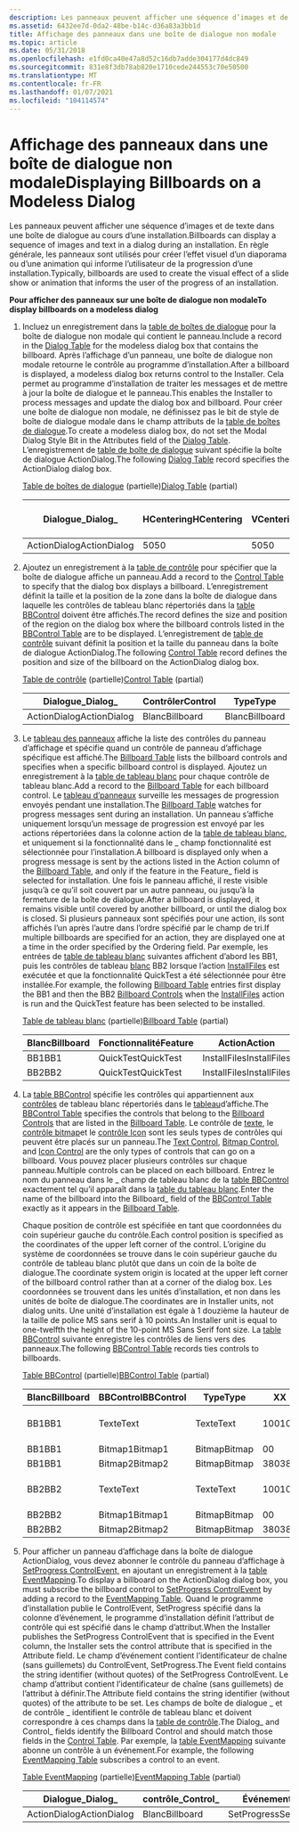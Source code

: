 ```yaml
---
description: Les panneaux peuvent afficher une séquence d’images et de texte dans une boîte de dialogue au cours d’une installation. En règle générale, les panneaux sont utilisés pour créer l’effet visuel d’un diaporama ou d’une animation qui informe l’utilisateur de la progression d’une installation.
ms.assetid: 6432ee7d-0da2-48be-b14c-d36a83a3bb1d
title: Affichage des panneaux dans une boîte de dialogue non modale
ms.topic: article
ms.date: 05/31/2018
ms.openlocfilehash: e1fd0ca40e47a8d52c16db7adde304177d4dc849
ms.sourcegitcommit: 831e8f3db78ab820e1710cede244553c70e50500
ms.translationtype: MT
ms.contentlocale: fr-FR
ms.lasthandoff: 01/07/2021
ms.locfileid: "104114574"
---
```

# <a name="displaying-billboards-on-a-modeless-dialog"></a><span data-ttu-id="89da3-104">Affichage des panneaux dans une boîte de dialogue non modale</span><span class="sxs-lookup"><span data-stu-id="89da3-104">Displaying Billboards on a Modeless Dialog</span></span>

<span data-ttu-id="89da3-105">Les panneaux peuvent afficher une séquence d’images et de texte dans une boîte de dialogue au cours d’une installation.</span><span class="sxs-lookup"><span data-stu-id="89da3-105">Billboards can display a sequence of images and text in a dialog during an installation.</span></span> <span data-ttu-id="89da3-106">En règle générale, les panneaux sont utilisés pour créer l’effet visuel d’un diaporama ou d’une animation qui informe l’utilisateur de la progression d’une installation.</span><span class="sxs-lookup"><span data-stu-id="89da3-106">Typically, billboards are used to create the visual effect of a slide show or animation that informs the user of the progress of an installation.</span></span>

<span data-ttu-id="89da3-107">**Pour afficher des panneaux sur une boîte de dialogue non modale**</span><span class="sxs-lookup"><span data-stu-id="89da3-107">**To display billboards on a modeless dialog**</span></span>

1.  <span data-ttu-id="89da3-108">Incluez un enregistrement dans la [table de boîtes de dialogue](dialog-table.md) pour la boîte de dialogue non modale qui contient le panneau.</span><span class="sxs-lookup"><span data-stu-id="89da3-108">Include a record in the [Dialog Table](dialog-table.md) for the modeless dialog box that contains the billboard.</span></span> <span data-ttu-id="89da3-109">Après l’affichage d’un panneau, une boîte de dialogue non modale retourne le contrôle au programme d’installation.</span><span class="sxs-lookup"><span data-stu-id="89da3-109">After a billboard is displayed, a modeless dialog box returns control to the Installer.</span></span> <span data-ttu-id="89da3-110">Cela permet au programme d’installation de traiter les messages et de mettre à jour la boîte de dialogue et le panneau.</span><span class="sxs-lookup"><span data-stu-id="89da3-110">This enables the Installer to process messages and update the dialog box and billboard.</span></span> <span data-ttu-id="89da3-111">Pour créer une boîte de dialogue non modale, ne définissez pas le bit de style de boîte de dialogue modale dans le champ attributs de la [table de boîtes de dialogue](dialog-table.md).</span><span class="sxs-lookup"><span data-stu-id="89da3-111">To create a modeless dialog box, do not set the Modal Dialog Style Bit in the Attributes field of the [Dialog Table](dialog-table.md).</span></span> <span data-ttu-id="89da3-112">L’enregistrement de [table de boîte de dialogue](dialog-table.md) suivant spécifie la boîte de dialogue ActionDialog.</span><span class="sxs-lookup"><span data-stu-id="89da3-112">The following [Dialog Table](dialog-table.md) record specifies the ActionDialog dialog box.</span></span>

    <span data-ttu-id="89da3-113">[Table de boîtes de dialogue](dialog-table.md) (partielle)</span><span class="sxs-lookup"><span data-stu-id="89da3-113">[Dialog Table](dialog-table.md) (partial)</span></span>

    | <span data-ttu-id="89da3-114">Dialogue\_</span><span class="sxs-lookup"><span data-stu-id="89da3-114">Dialog\_</span></span>     | <span data-ttu-id="89da3-115">HCentering</span><span class="sxs-lookup"><span data-stu-id="89da3-115">HCentering</span></span> | <span data-ttu-id="89da3-116">VCentering</span><span class="sxs-lookup"><span data-stu-id="89da3-116">VCentering</span></span> | <span data-ttu-id="89da3-117">Largeur</span><span class="sxs-lookup"><span data-stu-id="89da3-117">Width</span></span> | <span data-ttu-id="89da3-118">Hauteur</span><span class="sxs-lookup"><span data-stu-id="89da3-118">Height</span></span> | <span data-ttu-id="89da3-119">Attributs</span><span class="sxs-lookup"><span data-stu-id="89da3-119">Attributes</span></span> | <span data-ttu-id="89da3-120">Intitulé</span><span class="sxs-lookup"><span data-stu-id="89da3-120">Title</span></span>  | <span data-ttu-id="89da3-121">\_Premier contrôle</span><span class="sxs-lookup"><span data-stu-id="89da3-121">Control\_First</span></span> | <span data-ttu-id="89da3-122">\_Valeur par défaut du contrôle</span><span class="sxs-lookup"><span data-stu-id="89da3-122">Control\_Default</span></span> | <span data-ttu-id="89da3-123">Annuler le contrôle \_</span><span class="sxs-lookup"><span data-stu-id="89da3-123">Control\_Cancel</span></span> |
    |--------------|------------|------------|-------|--------|------------|--------|----------------|------------------|-----------------|
    | <span data-ttu-id="89da3-124">ActionDialog</span><span class="sxs-lookup"><span data-stu-id="89da3-124">ActionDialog</span></span> | <span data-ttu-id="89da3-125">50</span><span class="sxs-lookup"><span data-stu-id="89da3-125">50</span></span>         | <span data-ttu-id="89da3-126">50</span><span class="sxs-lookup"><span data-stu-id="89da3-126">50</span></span>         | <span data-ttu-id="89da3-127">480</span><span class="sxs-lookup"><span data-stu-id="89da3-127">480</span></span>   | <span data-ttu-id="89da3-128">240</span><span class="sxs-lookup"><span data-stu-id="89da3-128">240</span></span>    | <span data-ttu-id="89da3-129">5</span><span class="sxs-lookup"><span data-stu-id="89da3-129">5</span></span>          | <span data-ttu-id="89da3-130">Action</span><span class="sxs-lookup"><span data-stu-id="89da3-130">Action</span></span> | <span data-ttu-id="89da3-131">Annuler</span><span class="sxs-lookup"><span data-stu-id="89da3-131">Cancel</span></span>         | <span data-ttu-id="89da3-132">Annuler</span><span class="sxs-lookup"><span data-stu-id="89da3-132">Cancel</span></span>           | <span data-ttu-id="89da3-133">Annuler</span><span class="sxs-lookup"><span data-stu-id="89da3-133">Cancel</span></span>          |

    

     

2.  <span data-ttu-id="89da3-134">Ajoutez un enregistrement à la [table de contrôle](control-table.md) pour spécifier que la boîte de dialogue affiche un panneau.</span><span class="sxs-lookup"><span data-stu-id="89da3-134">Add a record to the [Control Table](control-table.md) to specify that the dialog box displays a billboard.</span></span> <span data-ttu-id="89da3-135">L’enregistrement définit la taille et la position de la zone dans la boîte de dialogue dans laquelle les contrôles de tableau blanc répertoriés dans la [table BBControl](bbcontrol-table.md) doivent être affichés.</span><span class="sxs-lookup"><span data-stu-id="89da3-135">The record defines the size and position of the region on the dialog box where the billboard controls listed in the [BBControl Table](bbcontrol-table.md) are to be displayed.</span></span> <span data-ttu-id="89da3-136">L’enregistrement de [table de contrôle](control-table.md) suivant définit la position et la taille du panneau dans la boîte de dialogue ActionDialog.</span><span class="sxs-lookup"><span data-stu-id="89da3-136">The following [Control Table](control-table.md) record defines the position and size of the billboard on the ActionDialog dialog box.</span></span>

    <span data-ttu-id="89da3-137">[Table de contrôle](control-table.md) (partielle)</span><span class="sxs-lookup"><span data-stu-id="89da3-137">[Control Table](control-table.md) (partial)</span></span>

    | <span data-ttu-id="89da3-138">Dialogue\_</span><span class="sxs-lookup"><span data-stu-id="89da3-138">Dialog\_</span></span>     | <span data-ttu-id="89da3-139">Contrôler</span><span class="sxs-lookup"><span data-stu-id="89da3-139">Control</span></span>   | <span data-ttu-id="89da3-140">Type</span><span class="sxs-lookup"><span data-stu-id="89da3-140">Type</span></span>      | <span data-ttu-id="89da3-141">X</span><span class="sxs-lookup"><span data-stu-id="89da3-141">X</span></span>   | <span data-ttu-id="89da3-142">O</span><span class="sxs-lookup"><span data-stu-id="89da3-142">Y</span></span>   | <span data-ttu-id="89da3-143">Largeur</span><span class="sxs-lookup"><span data-stu-id="89da3-143">Width</span></span> | <span data-ttu-id="89da3-144">Hauteur</span><span class="sxs-lookup"><span data-stu-id="89da3-144">Height</span></span> | <span data-ttu-id="89da3-145">Attributs</span><span class="sxs-lookup"><span data-stu-id="89da3-145">Attributes</span></span> |
    |--------------|-----------|-----------|-----|-----|-------|--------|------------|
    | <span data-ttu-id="89da3-146">ActionDialog</span><span class="sxs-lookup"><span data-stu-id="89da3-146">ActionDialog</span></span> | <span data-ttu-id="89da3-147">Blanc</span><span class="sxs-lookup"><span data-stu-id="89da3-147">Billboard</span></span> | <span data-ttu-id="89da3-148">Blanc</span><span class="sxs-lookup"><span data-stu-id="89da3-148">Billboard</span></span> | <span data-ttu-id="89da3-149">0</span><span class="sxs-lookup"><span data-stu-id="89da3-149">0</span></span>   | <span data-ttu-id="89da3-150">110</span><span class="sxs-lookup"><span data-stu-id="89da3-150">110</span></span> | <span data-ttu-id="89da3-151">480</span><span class="sxs-lookup"><span data-stu-id="89da3-151">480</span></span>   | <span data-ttu-id="89da3-152">130</span><span class="sxs-lookup"><span data-stu-id="89da3-152">130</span></span>    | <span data-ttu-id="89da3-153">1</span><span class="sxs-lookup"><span data-stu-id="89da3-153">1</span></span>          |

    

     

3.  <span data-ttu-id="89da3-154">Le [tableau des panneaux](billboard-table.md) affiche la liste des contrôles du panneau d’affichage et spécifie quand un contrôle de panneau d’affichage spécifique est affiché.</span><span class="sxs-lookup"><span data-stu-id="89da3-154">The [Billboard Table](billboard-table.md) lists the billboard controls and specifies when a specific billboard control is displayed.</span></span> <span data-ttu-id="89da3-155">Ajoutez un enregistrement à la [table de tableau blanc](billboard-table.md) pour chaque contrôle de tableau blanc.</span><span class="sxs-lookup"><span data-stu-id="89da3-155">Add a record to the [Billboard Table](billboard-table.md) for each billboard control.</span></span> <span data-ttu-id="89da3-156">Le [tableau d’panneaux](billboard-table.md) surveille les messages de progression envoyés pendant une installation.</span><span class="sxs-lookup"><span data-stu-id="89da3-156">The [Billboard Table](billboard-table.md) watches for progress messages sent during an installation.</span></span> <span data-ttu-id="89da3-157">Un panneau s’affiche uniquement lorsqu’un message de progression est envoyé par les actions répertoriées dans la colonne action de la [table de tableau blanc](billboard-table.md), et uniquement si la fonctionnalité dans le \_ champ fonctionnalité est sélectionnée pour l’installation.</span><span class="sxs-lookup"><span data-stu-id="89da3-157">A billboard is displayed only when a progress message is sent by the actions listed in the Action column of the [Billboard Table](billboard-table.md), and only if the feature in the Feature\_ field is selected for installation.</span></span> <span data-ttu-id="89da3-158">Une fois le panneau affiché, il reste visible jusqu’à ce qu’il soit couvert par un autre panneau, ou jusqu’à la fermeture de la boîte de dialogue.</span><span class="sxs-lookup"><span data-stu-id="89da3-158">After a billboard is displayed, it remains visible until covered by another billboard, or until the dialog box is closed.</span></span> <span data-ttu-id="89da3-159">Si plusieurs panneaux sont spécifiés pour une action, ils sont affichés l’un après l’autre dans l’ordre spécifié par le champ de tri.</span><span class="sxs-lookup"><span data-stu-id="89da3-159">If multiple billboards are specified for an action, they are displayed one at a time in the order specified by the Ordering field.</span></span> <span data-ttu-id="89da3-160">Par exemple, les entrées de [table de tableau blanc](billboard-table.md) suivantes affichent d’abord les BB1, puis les contrôles de tableau [blanc](billboard-control.md) BB2 lorsque l’action [InstallFiles](installfiles-action.md) est exécutée et que la fonctionnalité QuickTest a été sélectionnée pour être installée.</span><span class="sxs-lookup"><span data-stu-id="89da3-160">For example, the following [Billboard Table](billboard-table.md) entries first display the BB1 and then the BB2 [Billboard Controls](billboard-control.md) when the [InstallFiles](installfiles-action.md) action is run and the QuickTest feature has been selected to be installed.</span></span>

    <span data-ttu-id="89da3-161">[Table de tableau blanc](billboard-table.md) (partielle)</span><span class="sxs-lookup"><span data-stu-id="89da3-161">[Billboard Table](billboard-table.md) (partial)</span></span>

    | <span data-ttu-id="89da3-162">Blanc</span><span class="sxs-lookup"><span data-stu-id="89da3-162">Billboard</span></span> | <span data-ttu-id="89da3-163">Fonctionnalité</span><span class="sxs-lookup"><span data-stu-id="89da3-163">Feature</span></span>   | <span data-ttu-id="89da3-164">Action</span><span class="sxs-lookup"><span data-stu-id="89da3-164">Action</span></span>       | <span data-ttu-id="89da3-165">Classement</span><span class="sxs-lookup"><span data-stu-id="89da3-165">Ordering</span></span> |
    |-----------|-----------|--------------|----------|
    | <span data-ttu-id="89da3-166">BB1</span><span class="sxs-lookup"><span data-stu-id="89da3-166">BB1</span></span>       | <span data-ttu-id="89da3-167">QuickTest</span><span class="sxs-lookup"><span data-stu-id="89da3-167">QuickTest</span></span> | <span data-ttu-id="89da3-168">InstallFiles</span><span class="sxs-lookup"><span data-stu-id="89da3-168">InstallFiles</span></span> | <span data-ttu-id="89da3-169">1</span><span class="sxs-lookup"><span data-stu-id="89da3-169">1</span></span>        |
    | <span data-ttu-id="89da3-170">BB2</span><span class="sxs-lookup"><span data-stu-id="89da3-170">BB2</span></span>       | <span data-ttu-id="89da3-171">QuickTest</span><span class="sxs-lookup"><span data-stu-id="89da3-171">QuickTest</span></span> | <span data-ttu-id="89da3-172">InstallFiles</span><span class="sxs-lookup"><span data-stu-id="89da3-172">InstallFiles</span></span> | <span data-ttu-id="89da3-173">2</span><span class="sxs-lookup"><span data-stu-id="89da3-173">2</span></span>        |

    

     

4.  <span data-ttu-id="89da3-174">La [table BBControl](bbcontrol-table.md) spécifie les contrôles qui appartiennent aux [contrôles](billboard-control.md) de tableau blanc répertoriés dans le [tableau](billboard-table.md)d’affiche.</span><span class="sxs-lookup"><span data-stu-id="89da3-174">The [BBControl Table](bbcontrol-table.md) specifies the controls that belong to the [Billboard Controls](billboard-control.md) that are listed in the [Billboard Table](billboard-table.md).</span></span> <span data-ttu-id="89da3-175">Le contrôle de [texte](text-control.md), le [contrôle bitmap](bitmap-control.md)et le [contrôle Icon](icon-control.md) sont les seuls types de contrôles qui peuvent être placés sur un panneau.</span><span class="sxs-lookup"><span data-stu-id="89da3-175">The [Text Control](text-control.md), [Bitmap Control](bitmap-control.md), and [Icon Control](icon-control.md) are the only types of controls that can go on a billboard.</span></span> <span data-ttu-id="89da3-176">Vous pouvez placer plusieurs contrôles sur chaque panneau.</span><span class="sxs-lookup"><span data-stu-id="89da3-176">Multiple controls can be placed on each billboard.</span></span> <span data-ttu-id="89da3-177">Entrez le nom du panneau dans le \_ champ de tableau blanc de la [table BBControl](bbcontrol-table.md) exactement tel qu’il apparaît dans la [table du tableau blanc](billboard-table.md).</span><span class="sxs-lookup"><span data-stu-id="89da3-177">Enter the name of the billboard into the Billboard\_ field of the [BBControl Table](bbcontrol-table.md) exactly as it appears in the [Billboard Table](billboard-table.md).</span></span>

    <span data-ttu-id="89da3-178">Chaque position de contrôle est spécifiée en tant que coordonnées du coin supérieur gauche du contrôle.</span><span class="sxs-lookup"><span data-stu-id="89da3-178">Each control position is specified as the coordinates of the upper left corner of the control.</span></span> <span data-ttu-id="89da3-179">L’origine du système de coordonnées se trouve dans le coin supérieur gauche du contrôle de tableau blanc plutôt que dans un coin de la boîte de dialogue.</span><span class="sxs-lookup"><span data-stu-id="89da3-179">The coordinate system origin is located at the upper left corner of the billboard control rather than at a corner of the dialog box.</span></span> <span data-ttu-id="89da3-180">Les coordonnées se trouvent dans les unités d’installation, et non dans les unités de boîte de dialogue.</span><span class="sxs-lookup"><span data-stu-id="89da3-180">The coordinates are in Installer units, not dialog units.</span></span> <span data-ttu-id="89da3-181">Une unité d’installation est égale à 1 douzième la hauteur de la taille de police MS sans serif à 10 points.</span><span class="sxs-lookup"><span data-stu-id="89da3-181">An Installer unit is equal to one-twelfth the height of the 10-point MS Sans Serif font size.</span></span> <span data-ttu-id="89da3-182">La [table BBControl](bbcontrol-table.md) suivante enregistre les contrôles de liens vers des panneaux.</span><span class="sxs-lookup"><span data-stu-id="89da3-182">The following [BBControl Table](bbcontrol-table.md) records ties controls to billboards.</span></span>

    <span data-ttu-id="89da3-183">[Table BBControl](bbcontrol-table.md) (partielle)</span><span class="sxs-lookup"><span data-stu-id="89da3-183">[BBControl Table](bbcontrol-table.md) (partial)</span></span>

    | <span data-ttu-id="89da3-184">Blanc</span><span class="sxs-lookup"><span data-stu-id="89da3-184">Billboard</span></span> | <span data-ttu-id="89da3-185">BBControl</span><span class="sxs-lookup"><span data-stu-id="89da3-185">BBControl</span></span> | <span data-ttu-id="89da3-186">Type</span><span class="sxs-lookup"><span data-stu-id="89da3-186">Type</span></span>   | <span data-ttu-id="89da3-187">X</span><span class="sxs-lookup"><span data-stu-id="89da3-187">X</span></span>   | <span data-ttu-id="89da3-188">O</span><span class="sxs-lookup"><span data-stu-id="89da3-188">Y</span></span>   | <span data-ttu-id="89da3-189">Largeur</span><span class="sxs-lookup"><span data-stu-id="89da3-189">Width</span></span> | <span data-ttu-id="89da3-190">Hauteur</span><span class="sxs-lookup"><span data-stu-id="89da3-190">Height</span></span> | <span data-ttu-id="89da3-191">Attributs</span><span class="sxs-lookup"><span data-stu-id="89da3-191">Attributes</span></span> | <span data-ttu-id="89da3-192">Texte</span><span class="sxs-lookup"><span data-stu-id="89da3-192">Text</span></span>             |
    |-----------|-----------|--------|-----|-----|-------|--------|------------|------------------|
    | <span data-ttu-id="89da3-193">BB1</span><span class="sxs-lookup"><span data-stu-id="89da3-193">BB1</span></span>       | <span data-ttu-id="89da3-194">Texte</span><span class="sxs-lookup"><span data-stu-id="89da3-194">Text</span></span>      | <span data-ttu-id="89da3-195">Texte</span><span class="sxs-lookup"><span data-stu-id="89da3-195">Text</span></span>   | <span data-ttu-id="89da3-196">100</span><span class="sxs-lookup"><span data-stu-id="89da3-196">100</span></span> | <span data-ttu-id="89da3-197">30</span><span class="sxs-lookup"><span data-stu-id="89da3-197">30</span></span>  | <span data-ttu-id="89da3-198">280</span><span class="sxs-lookup"><span data-stu-id="89da3-198">280</span></span>   | <span data-ttu-id="89da3-199">280</span><span class="sxs-lookup"><span data-stu-id="89da3-199">280</span></span>    | <span data-ttu-id="89da3-200">3</span><span class="sxs-lookup"><span data-stu-id="89da3-200">3</span></span>          | <span data-ttu-id="89da3-201">Premier tableau blanc</span><span class="sxs-lookup"><span data-stu-id="89da3-201">First Billboard</span></span>  |
    | <span data-ttu-id="89da3-202">BB1</span><span class="sxs-lookup"><span data-stu-id="89da3-202">BB1</span></span>       | <span data-ttu-id="89da3-203">Bitmap1</span><span class="sxs-lookup"><span data-stu-id="89da3-203">Bitmap1</span></span>   | <span data-ttu-id="89da3-204">Bitmap</span><span class="sxs-lookup"><span data-stu-id="89da3-204">Bitmap</span></span> | <span data-ttu-id="89da3-205">0</span><span class="sxs-lookup"><span data-stu-id="89da3-205">0</span></span>   | <span data-ttu-id="89da3-206">0</span><span class="sxs-lookup"><span data-stu-id="89da3-206">0</span></span>   | <span data-ttu-id="89da3-207">100</span><span class="sxs-lookup"><span data-stu-id="89da3-207">100</span></span>   | <span data-ttu-id="89da3-208">100</span><span class="sxs-lookup"><span data-stu-id="89da3-208">100</span></span>    | <span data-ttu-id="89da3-209">3</span><span class="sxs-lookup"><span data-stu-id="89da3-209">3</span></span>          | <span data-ttu-id="89da3-210">Logiciel</span><span class="sxs-lookup"><span data-stu-id="89da3-210">Software</span></span>         |
    | <span data-ttu-id="89da3-211">BB1</span><span class="sxs-lookup"><span data-stu-id="89da3-211">BB1</span></span>       | <span data-ttu-id="89da3-212">Bitmap2</span><span class="sxs-lookup"><span data-stu-id="89da3-212">Bitmap2</span></span>   | <span data-ttu-id="89da3-213">Bitmap</span><span class="sxs-lookup"><span data-stu-id="89da3-213">Bitmap</span></span> | <span data-ttu-id="89da3-214">380</span><span class="sxs-lookup"><span data-stu-id="89da3-214">380</span></span> | <span data-ttu-id="89da3-215">0</span><span class="sxs-lookup"><span data-stu-id="89da3-215">0</span></span>   | <span data-ttu-id="89da3-216">100</span><span class="sxs-lookup"><span data-stu-id="89da3-216">100</span></span>   | <span data-ttu-id="89da3-217">100</span><span class="sxs-lookup"><span data-stu-id="89da3-217">100</span></span>    | <span data-ttu-id="89da3-218">3</span><span class="sxs-lookup"><span data-stu-id="89da3-218">3</span></span>          | <span data-ttu-id="89da3-219">Musique</span><span class="sxs-lookup"><span data-stu-id="89da3-219">Music</span></span>            |
    | <span data-ttu-id="89da3-220">BB2</span><span class="sxs-lookup"><span data-stu-id="89da3-220">BB2</span></span>       | <span data-ttu-id="89da3-221">Texte</span><span class="sxs-lookup"><span data-stu-id="89da3-221">Text</span></span>      | <span data-ttu-id="89da3-222">Texte</span><span class="sxs-lookup"><span data-stu-id="89da3-222">Text</span></span>   | <span data-ttu-id="89da3-223">100</span><span class="sxs-lookup"><span data-stu-id="89da3-223">100</span></span> | <span data-ttu-id="89da3-224">30</span><span class="sxs-lookup"><span data-stu-id="89da3-224">30</span></span>  | <span data-ttu-id="89da3-225">280</span><span class="sxs-lookup"><span data-stu-id="89da3-225">280</span></span>   | <span data-ttu-id="89da3-226">20</span><span class="sxs-lookup"><span data-stu-id="89da3-226">20</span></span>     | <span data-ttu-id="89da3-227">3</span><span class="sxs-lookup"><span data-stu-id="89da3-227">3</span></span>          | <span data-ttu-id="89da3-228">Deuxième panneau</span><span class="sxs-lookup"><span data-stu-id="89da3-228">Second Billboard</span></span> |
    | <span data-ttu-id="89da3-229">BB2</span><span class="sxs-lookup"><span data-stu-id="89da3-229">BB2</span></span>       | <span data-ttu-id="89da3-230">Bitmap1</span><span class="sxs-lookup"><span data-stu-id="89da3-230">Bitmap1</span></span>   | <span data-ttu-id="89da3-231">Bitmap</span><span class="sxs-lookup"><span data-stu-id="89da3-231">Bitmap</span></span> | <span data-ttu-id="89da3-232">0</span><span class="sxs-lookup"><span data-stu-id="89da3-232">0</span></span>   | <span data-ttu-id="89da3-233">0</span><span class="sxs-lookup"><span data-stu-id="89da3-233">0</span></span>   | <span data-ttu-id="89da3-234">100</span><span class="sxs-lookup"><span data-stu-id="89da3-234">100</span></span>   | <span data-ttu-id="89da3-235">100</span><span class="sxs-lookup"><span data-stu-id="89da3-235">100</span></span>    | <span data-ttu-id="89da3-236">3</span><span class="sxs-lookup"><span data-stu-id="89da3-236">3</span></span>          | <span data-ttu-id="89da3-237">Musique</span><span class="sxs-lookup"><span data-stu-id="89da3-237">Music</span></span>            |
    | <span data-ttu-id="89da3-238">BB2</span><span class="sxs-lookup"><span data-stu-id="89da3-238">BB2</span></span>       | <span data-ttu-id="89da3-239">Bitmap2</span><span class="sxs-lookup"><span data-stu-id="89da3-239">Bitmap2</span></span>   | <span data-ttu-id="89da3-240">Bitmap</span><span class="sxs-lookup"><span data-stu-id="89da3-240">Bitmap</span></span> | <span data-ttu-id="89da3-241">380</span><span class="sxs-lookup"><span data-stu-id="89da3-241">380</span></span> | <span data-ttu-id="89da3-242">0</span><span class="sxs-lookup"><span data-stu-id="89da3-242">0</span></span>   | <span data-ttu-id="89da3-243">100</span><span class="sxs-lookup"><span data-stu-id="89da3-243">100</span></span>   | <span data-ttu-id="89da3-244">100</span><span class="sxs-lookup"><span data-stu-id="89da3-244">100</span></span>    | <span data-ttu-id="89da3-245">3</span><span class="sxs-lookup"><span data-stu-id="89da3-245">3</span></span>          | <span data-ttu-id="89da3-246">Logiciel</span><span class="sxs-lookup"><span data-stu-id="89da3-246">Software</span></span>         |

    

     

5.  <span data-ttu-id="89da3-247">Pour afficher un panneau d’affichage dans la boîte de dialogue ActionDialog, vous devez abonner le contrôle du panneau d’affichage à [SetProgress ControlEvent,](setprogress-controlevent.md) en ajoutant un enregistrement à la [table EventMapping](eventmapping-table.md).</span><span class="sxs-lookup"><span data-stu-id="89da3-247">To display a billboard on the ActionDialog dialog box, you must subscribe the billboard control to [SetProgress ControlEvent](setprogress-controlevent.md) by adding a record to the [EventMapping Table](eventmapping-table.md).</span></span> <span data-ttu-id="89da3-248">Quand le programme d’installation publie le ControlEvent, SetProgress spécifié dans la colonne d’événement, le programme d’installation définit l’attribut de contrôle qui est spécifié dans le champ d’attribut.</span><span class="sxs-lookup"><span data-stu-id="89da3-248">When the Installer publishes the SetProgress ControlEvent that is specified in the Event column, the Installer sets the control attribute that is specified in the Attribute field.</span></span> <span data-ttu-id="89da3-249">Le champ d’événement contient l’identificateur de chaîne (sans guillemets) du ControlEvent, SetProgress.</span><span class="sxs-lookup"><span data-stu-id="89da3-249">The Event field contains the string identifier (without quotes) of the SetProgress ControlEvent.</span></span> <span data-ttu-id="89da3-250">Le champ d’attribut contient l’identificateur de chaîne (sans guillemets) de l’attribut à définir.</span><span class="sxs-lookup"><span data-stu-id="89da3-250">The Attribute field contains the string identifier (without quotes) of the attribute to be set.</span></span> <span data-ttu-id="89da3-251">Les champs de boîte de dialogue \_ et de contrôle \_ identifient le contrôle de tableau blanc et doivent correspondre à ces champs dans la [table de contrôle](control-table.md).</span><span class="sxs-lookup"><span data-stu-id="89da3-251">The Dialog\_ and Control\_ fields identify the Billboard Control and should match those fields in the [Control Table](control-table.md).</span></span> <span data-ttu-id="89da3-252">Par exemple, la [table EventMapping](eventmapping-table.md) suivante abonne un contrôle à un événement.</span><span class="sxs-lookup"><span data-stu-id="89da3-252">For example, the following [EventMapping Table](eventmapping-table.md) subscribes a control to an event.</span></span>

    <span data-ttu-id="89da3-253">[Table EventMapping](eventmapping-table.md) (partielle)</span><span class="sxs-lookup"><span data-stu-id="89da3-253">[EventMapping Table](eventmapping-table.md) (partial)</span></span>

    | <span data-ttu-id="89da3-254">Dialogue\_</span><span class="sxs-lookup"><span data-stu-id="89da3-254">Dialog\_</span></span>     | <span data-ttu-id="89da3-255">contrôle\_</span><span class="sxs-lookup"><span data-stu-id="89da3-255">Control\_</span></span> | <span data-ttu-id="89da3-256">Événement</span><span class="sxs-lookup"><span data-stu-id="89da3-256">Event</span></span>       | <span data-ttu-id="89da3-257">Attribut</span><span class="sxs-lookup"><span data-stu-id="89da3-257">Attribute</span></span> |
    |--------------|-----------|-------------|-----------|
    | <span data-ttu-id="89da3-258">ActionDialog</span><span class="sxs-lookup"><span data-stu-id="89da3-258">ActionDialog</span></span> | <span data-ttu-id="89da3-259">Blanc</span><span class="sxs-lookup"><span data-stu-id="89da3-259">Billboard</span></span> | <span data-ttu-id="89da3-260">SetProgress</span><span class="sxs-lookup"><span data-stu-id="89da3-260">SetProgress</span></span> | <span data-ttu-id="89da3-261">Progress</span><span class="sxs-lookup"><span data-stu-id="89da3-261">Progress</span></span>  |

    

     

 

 



